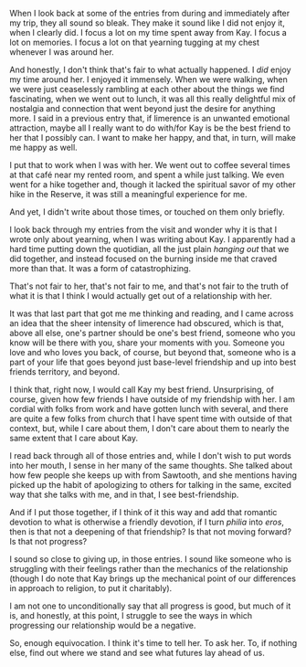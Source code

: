 ---
---

When I look back at some of the entries from during and immediately after my trip, they all sound so bleak. They make it sound like I did not enjoy it, when I clearly did. I focus a lot on my time spent away from Kay. I focus a lot on memories. I focus a lot on that yearning tugging at my chest whenever I was around her.

And honestly, I don't think that's fair to what actually happened. I *did* enjoy my time around her. I enjoyed it immensely. When we were walking, when we were just ceaselessly rambling at each other about the things we find fascinating, when we went out to lunch, it was all this really delightful mix of nostalgia and connection that went beyond just the desire for anything more. I said in a previous entry that, if limerence is an unwanted emotional attraction, maybe all I really want to do with/for Kay is be the best friend to her that I possibly can. I want to make her happy, and that, in turn, will make me happy as well.

I put that to work when I was with her. We went out to coffee several times at that café near my rented room, and spent a while just talking. We even went for a hike together and, though it lacked the spiritual savor of my other hike in the Reserve, it was still a meaningful experience for me.

And yet, I didn't write about those times, or touched on them only briefly.

I look back through my entries from the visit and wonder why it is that I wrote only about yearning, when I was writing about Kay. I apparently had a hard time putting down the quotidian, all the just plain *hanging out* that we did together, and instead focused on the burning inside me that craved more than that. It was a form of catastrophizing.

That's not fair to her, that's not fair to me, and that's not fair to the truth of what it is that I think I would actually get out of a relationship with her.

It was that last part that got me me thinking and reading, and I came across an idea that the sheer intensity of limerence had obscured, which is that, above all else, one's partner should be one's best friend, someone who you know will be there with you, share your moments with you. Someone you love and who loves you back, of course, but beyond that, someone who is a part of your life that goes beyond just base-level friendship and up into best friends territory, and beyond.

I think that, right now, I would call Kay my best friend. Unsurprising, of course, given how few friends I have outside of my friendship with her. I am cordial with folks from work and have gotten lunch with several, and there are quite a few folks from church that I have spent time with outside of that context, but, while I care about them, I don't care about them to nearly the same extent that I care about Kay.

I read back through all of those entries and, while I don't wish to put words into her mouth, I sense in her many of the same thoughts. She talked about how few people she keeps up with from Sawtooth, and she mentions having picked up the habit of apologizing to others for talking in the same, excited way that she talks with me, and in that, I see best-friendship.

And if I put those together, if I think of it this way and add that romantic devotion to what is otherwise a friendly devotion, if I turn *philia* into *eros*, then is that not a deepening of that friendship? Is that not moving forward? Is that not progress?

I sound so close to giving up, in those entries. I sound like someone who is struggling with their feelings rather than the mechanics of the relationship (though I do note that Kay brings up the mechanical point of our differences in approach to religion, to put it charitably).

I am not one to unconditionally say that all progress is good, but much of it is, and honestly, at this point, I struggle to see the ways in which progressing our relationship would be a negative.

So, enough equivocation. I think it's time to tell her. To ask her. To, if nothing else, find out where we stand and see what futures lay ahead of us.

